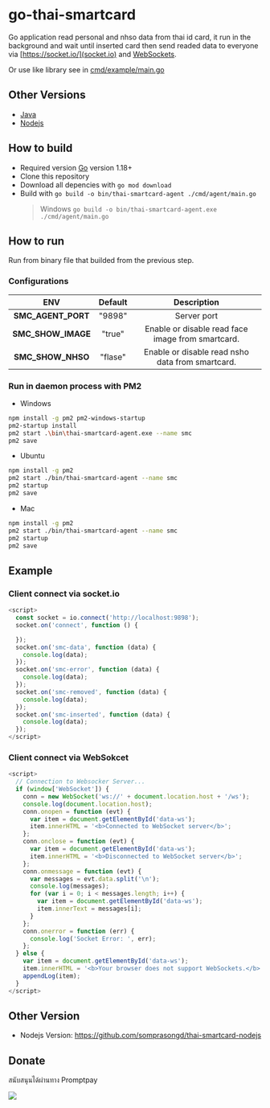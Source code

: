 # go-thai-smartcard

Go application read personal and nhso data from thai id card, it run in the background and wait until inserted card then send readed data to everyone via [https://socket.io/](socket.io) and [WebSockets](https://developer.mozilla.org/en-US/docs/Web/API/WebSockets_API).

Or use like library see in [cmd/example/main.go](https://github.com/somprasongd/go-thai-smartcard/blob/main/cmd/example/main.go)

## Other Versions

- [Java](https://github.com/somprasongd/jThaiSmartCard)
- [Nodejs](https://github.com/somprasongd/thai-smartcard-nodejs)

## How to build

- Required version [Go](https://go.dev/dl/) version 1.18+
- Clone this repository
- Download all depencies with `go mod download`
- Build with `go build -o bin/thai-smartcard-agent ./cmd/agent/main.go`
  > Windows `go build -o bin/thai-smartcard-agent.exe ./cmd/agent/main.go`

## How to run

Run from binary file that builded from the previous step.

### Configurations

|        ENV         | Default |                    Description                    |
| :----------------: | :-----: | :-----------------------------------------------: |
| **SMC_AGENT_PORT** | "9898"  |                    Server port                    |
| **SMC_SHOW_IMAGE** | "true"  | Enable or disable read face image from smartcard. |
| **SMC_SHOW_NHSO**  | "flase" | Enable or disable read nsho data from smartcard.  |

### Run in daemon process with PM2

- Windows

```bash
npm install -g pm2 pm2-windows-startup
pm2-startup install
pm2 start .\bin\thai-smartcard-agent.exe --name smc
pm2 save
```

- Ubuntu

```bash
npm install -g pm2
pm2 start ./bin/thai-smartcard-agent --name smc
pm2 startup
pm2 save
```

- Mac

```bash
npm install -g pm2
pm2 start ./bin/thai-smartcard-agent --name smc
pm2 startup
pm2 save
```

## Example

### Client connect via socket.io

```javascript
<script>
  const socket = io.connect('http://localhost:9898');
  socket.on('connect', function () {

  });
  socket.on('smc-data', function (data) {
    console.log(data);
  });
  socket.on('smc-error', function (data) {
    console.log(data);
  });
  socket.on('smc-removed', function (data) {
    console.log(data);
  });
  socket.on('smc-inserted', function (data) {
    console.log(data);
  });
</script>
```

### Client connect via WebSokcet

```javascript
<script>
  // Connection to Websocker Server...
  if (window['WebSocket']) {
    conn = new WebSocket('ws://' + document.location.host + '/ws');
    console.log(document.location.host);
    conn.onopen = function (evt) {
      var item = document.getElementById('data-ws');
      item.innerHTML = '<b>Connected to WebSocket server</b>';
    };
    conn.onclose = function (evt) {
      var item = document.getElementById('data-ws');
      item.innerHTML = '<b>Disconnected to WebSocket server</b>';
    };
    conn.onmessage = function (evt) {
      var messages = evt.data.split('\n');
      console.log(messages);
      for (var i = 0; i < messages.length; i++) {
        var item = document.getElementById('data-ws');
        item.innerText = messages[i];
      }
    };
    conn.onerror = function (err) {
      console.log('Socket Error: ', err);
    };
  } else {
    var item = document.getElementById('data-ws');
    item.innerHTML = '<b>Your browser does not support WebSockets.</b>';
    appendLog(item);
  }
</script>
```

## Other Version

- Nodejs Version: https://github.com/somprasongd/thai-smartcard-nodejs

## Donate

สนับสนุนได้ผ่านทาง Promptpay

<img src="https://bit.ly/3gusiz8">
